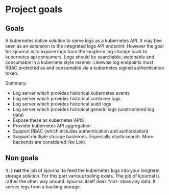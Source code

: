 # Project goals

## Goals
A kubernetes native solution to serve logs as a kubernetes API. It may bee seen as an extension to the integrated logs API endpoint.
However the goal for kjournal is to expose logs from the longterm log storage back to kubernetes api consumers.
Logs should be searchable, watchable and consumable in a kubernete style manner.
Likewise log endpoints must RBAC protected as and consumable via a kubernetes signed authentication token.

Summary: 

- Log server which provides historical kubernetes events
- Log server which provides historical container logs
- Log server which provides historical audit logs
- Log server which provides histroical generic logs (unstructered log data)
- Expose these as kubernetes APIS
- Provider kubernetes API aggregation
- Support RBAC (which includes authentication and authorization)
- Support multiple storage backends. Especially elasticsearch. More backends are considered like Loki.

## Non goals
It is **not** the job of kjournal to feed the kubernetes logs into your longterm storage solution.
For this part various tooling exists. The job of kjournal is rather the other way around.
kjournal itself does **not*- store any data. It serves logs from a backing storage.
